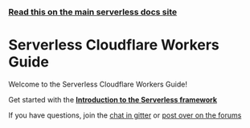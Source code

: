 <!--
title: Serverless - Cloudflare Workers
menuText: Guide
layout: Doc
-->

<!-- DOCS-SITE-LINK:START automatically generated  -->
### [Read this on the main serverless docs site](https://www.serverless.com/framework/docs/providers/cloudflare-workers/guide/)
<!-- DOCS-SITE-LINK:END -->

# Serverless Cloudflare Workers Guide

Welcome to the Serverless Cloudflare Workers Guide!

Get started with the **[Introduction to the Serverless framework](./intro.md)**

If you have questions, join the [chat in gitter](https://gitter.im/serverless/serverless) or [post over on the forums](http://forum.serverless.com/)
